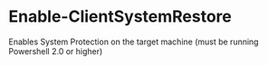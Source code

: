 # Enable-ClientSystemRestore
Enables System Protection on the target machine (must be running Powershell 2.0 or higher) 
